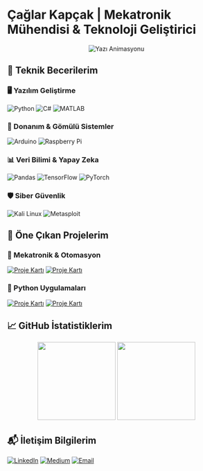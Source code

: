 # Çağlar Kapçak | Mekatronik Mühendisi & Teknoloji Geliştirici

<div align="center">
  <img src="https://readme-typing-svg.demolab.com?font=Fira+Code&weight=600&size=26&duration=4000&pause=1000&color=38BDF8&center=true&vCenter=true&width=600&lines=Mekatronik+Mühendisi;Python+Geliştirici;Otomasyon+Uzmanı;Veri+Bilimi+Meraklısı;Siber+Güvenlik+Araştırmacısı" alt="Yazı Animasyonu" />
</div>

## 🔧 Teknik Becerilerim

### 🖥️ Yazılım Geliştirme
![Python](https://img.shields.io/badge/Python-3776AB?style=for-the-badge&logo=python&logoColor=white)
![C#](https://img.shields.io/badge/C%23-239120?style=for-the-badge&logo=c-sharp&logoColor=white)
![MATLAB](https://img.shields.io/badge/Matlab-0076A8?style=for-the-badge&logo=Mathworks&logoColor=white)

### 🔌 Donanım & Gömülü Sistemler
![Arduino](https://img.shields.io/badge/Arduino-00979D?style=for-the-badge&logo=Arduino&logoColor=white)
![Raspberry Pi](https://img.shields.io/badge/Raspberry%20Pi-A22846?style=for-the-badge&logo=Raspberry%20Pi&logoColor=white)

### 📊 Veri Bilimi & Yapay Zeka
![Pandas](https://img.shields.io/badge/Pandas-150458?style=for-the-badge&logo=pandas&logoColor=white)
![TensorFlow](https://img.shields.io/badge/TensorFlow-FF6F00?style=for-the-badge&logo=tensorflow&logoColor=white)
![PyTorch](https://img.shields.io/badge/PyTorch-EE4C2C?style=for-the-badge&logo=pytorch&logoColor=white)

### 🛡️ Siber Güvenlik
![Kali Linux](https://img.shields.io/badge/Kali_Linux-557C94?style=for-the-badge&logo=kali-linux&logoColor=white)
![Metasploit](https://img.shields.io/badge/Metasploit-258FFA?style=for-the-badge&logo=metasploit&logoColor=white)

## 🚀 Öne Çıkan Projelerim

### 🤖 Mekatronik & Otomasyon
[![Proje Kartı](https://github-readme-stats.vercel.app/api/pin/?username=caglarbey&repo=endustriyel-robot-kontrol)](https://github.com/caglarbey/endustriyel-robot-kontrol)
[![Proje Kartı](https://github-readme-stats.vercel.app/api/pin/?username=caglarbey&repo=plc-otomasyon)](https://github.com/caglarbey/plc-otomasyon)

### 🐍 Python Uygulamaları
[![Proje Kartı](https://github-readme-stats.vercel.app/api/pin/?username=caglarbey&repo=pyqt-masaustu-uygulamalar)](https://github.com/caglarbey/pyqt-masaustu-uygulamalar)
[![Proje Kartı](https://github-readme-stats.vercel.app/api/pin/?username=caglarbey&repo=islem-otomasyon)](https://github.com/caglarbey/islem-otomasyon)

## 📈 GitHub İstatistiklerim

<div align="center">
  <img height="180em" src="https://github-readme-stats.vercel.app/api?username=caglarbey&show_icons=true&theme=radical&include_all_commits=true&count_private=true"/>
  <img height="180em" src="https://github-readme-stats.vercel.app/api/top-langs/?username=caglarbey&layout=compact&langs_count=8&theme=radical"/>
</div>

## 📬 İletişim Bilgilerim

[![LinkedIn](https://img.shields.io/badge/LinkedIn-0077B5?style=for-the-badge&logo=linkedin&logoColor=white)](https://linkedin.com/in/profiliniz)
[![Medium](https://img.shields.io/badge/Medium-12100E?style=for-the-badge&logo=medium&logoColor=white)](https://medium.com/@caglarkapcak433)
[![Email](https://img.shields.io/badge/Gmail-D14836?style=for-the-badge&logo=gmail&logoColor=white)](mailto:caglarkapcak433@gmail.com)
